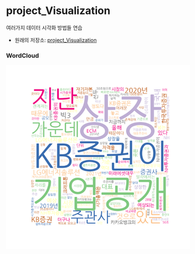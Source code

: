 # project_Visualization
여러가지 데이터 시각화 방법들 연습

- 원래의 저장소: [project_Visualization](https://github.com/heonsooo/project_Visualization)



### WordCloud
![news_worldcloud.jpg](./img/news_worldcloud.jpg)
